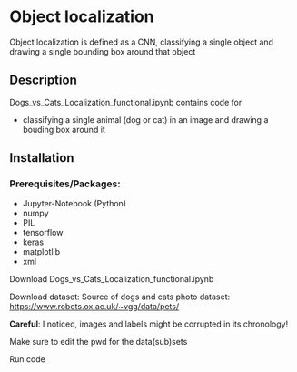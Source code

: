 
# Object localization

Object localization is defined as a CNN, classifying a single object and drawing a single bounding box around that object


## Description

Dogs_vs_Cats_Localization_functional.ipynb contains code for
- classifying a single animal (dog or cat) in an image and drawing a bouding box around it

    
## Installation

### Prerequisites/Packages:
- Jupyter-Notebook (Python)
- numpy
- PIL
- tensorflow
- keras
- matplotlib
- xml

Download Dogs_vs_Cats_Localization_functional.ipynb 

Download dataset:
Source of dogs and cats photo dataset: https://www.robots.ox.ac.uk/~vgg/data/pets/

**Careful**: I noticed, images and labels might be corrupted in its chronology!

Make sure to edit the pwd for the data(sub)sets

Run code 
